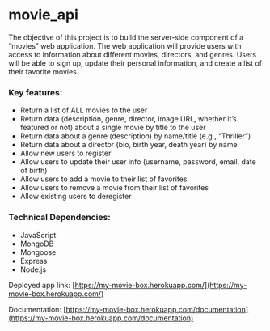 # movie_api

The objective of this project is to build the server-side component of a “movies” web application. The web application will provide users with access to information about different movies, directors, and genres. Users will be able to sign up, update their personal information, and create a list of their favorite movies.

### Key features:

 -  Return a list of ALL movies to the user
-   Return data (description, genre, director, image URL, whether it’s featured or not) about a single movie by title to the user
-   Return data about a genre (description) by name/title (e.g., “Thriller”)
-   Return data about a director (bio, birth year, death year) by name
-   Allow new users to register
-   Allow users to update their user info (username, password, email, date of birth)
-   Allow users to add a movie to their list of favorites
-   Allow users to remove a movie from their list of favorites
-   Allow existing users to deregister

### Technical Dependencies:
- JavaScript
- MongoDB
- Mongoose
- Express
- Node.js

Deployed app link:  [https://my-movie-box.herokuapp.com/](https://my-movie-box.herokuapp.com/)

Documentation:  [https://my-movie-box.herokuapp.com/documentation](https://my-movie-box.herokuapp.com/documentation)